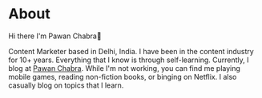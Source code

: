 # About
Hi there I'm Pawan Chabra👋 

Content Marketer based in Delhi, India. I have been in the content industry for 10+ years. Everything that I know is through self-learning. Currently, I blog at [Pawan Chabra](https://pawanchabra.com/). While I'm not working, you can find me playing mobile games, reading non-fiction books, or binging on Netflix.  I also casually blog on topics that I learn.
